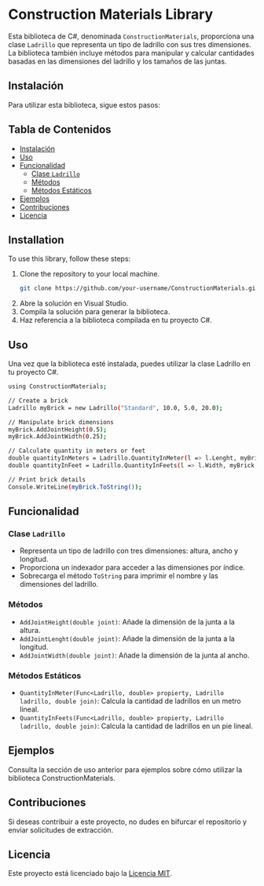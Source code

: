 # Construction Materials Library

Esta biblioteca de C#, denominada `ConstructionMaterials`, proporciona una clase `Ladrillo` que representa un tipo de ladrillo con sus tres dimensiones. La biblioteca también incluye métodos para manipular y calcular cantidades basadas en las dimensiones del ladrillo y los tamaños de las juntas.

## Instalación
Para utilizar esta biblioteca, sigue estos pasos:


## Tabla de Contenidos
- [Instalación](#instalación)
- [Uso](#uso)
- [Funcionalidad](#funcionalidad)
  - [Clase `Ladrillo`](#clase-ladrillo)
  - [Métodos](#métodos)
  - [Métodos Estáticos](#métodos-estáticos)
- [Ejemplos](#ejemplos)
- [Contribuciones](#contribuciones)
- [Licencia](#licencia)

## Installation
To use this library, follow these steps:
1. Clone the repository to your local machine.
   ```bash
   git clone https://github.com/your-username/ConstructionMaterials.git
2. Abre la solución en Visual Studio.
3. Compila la solución para generar la biblioteca.
4. Haz referencia a la biblioteca compilada en tu proyecto C#.

## Uso
Una vez que la biblioteca esté instalada, puedes utilizar la clase Ladrillo en tu proyecto C#.
   ```bash
   using ConstructionMaterials;

   // Create a brick
   Ladrillo myBrick = new Ladrillo("Standard", 10.0, 5.0, 20.0);

   // Manipulate brick dimensions
   myBrick.AddJointHeight(0.5);
   myBrick.AddJointWidth(0.25);

   // Calculate quantity in meters or feet
   double quantityInMeters = Ladrillo.QuantityInMeter(l => l.Lenght, myBrick, 0.1);
   double quantityInFeet = Ladrillo.QuantityInFeets(l => l.Width, myBrick, 0.05);

   // Print brick details
   Console.WriteLine(myBrick.ToString());
   ```

## Funcionalidad

### Clase `Ladrillo`
- Representa un tipo de ladrillo con tres dimensiones: altura, ancho y longitud.
- Proporciona un indexador para acceder a las dimensiones por índice.
- Sobrecarga el método `ToString` para imprimir el nombre y las dimensiones del ladrillo.

### Métodos
- `AddJointHeight(double joint)`: Añade la dimensión de la junta a la altura.
- `AddJointLenght(double joint)`: Añade la dimensión de la junta a la longitud.
- `AddJointWidth(double joint)`: Añade la dimensión de la junta al ancho.

### Métodos Estáticos
- `QuantityInMeter(Func<Ladrillo, double> propierty, Ladrillo ladrillo, double join)`: Calcula la cantidad de ladrillos en un metro lineal.
- `QuantityInFeets(Func<Ladrillo, double> propierty, Ladrillo ladrillo, double join)`: Calcula la cantidad de ladrillos en un pie lineal.

## Ejemplos

Consulta la sección de uso anterior para ejemplos sobre cómo utilizar la biblioteca ConstructionMaterials.

## Contribuciones

Si deseas contribuir a este proyecto, no dudes en bifurcar el repositorio y enviar solicitudes de extracción.

## Licencia

Este proyecto está licenciado bajo la [Licencia MIT]([LICENSE.md](https://choosealicense.com/licenses/mit/)https://choosealicense.com/licenses/mit/).








